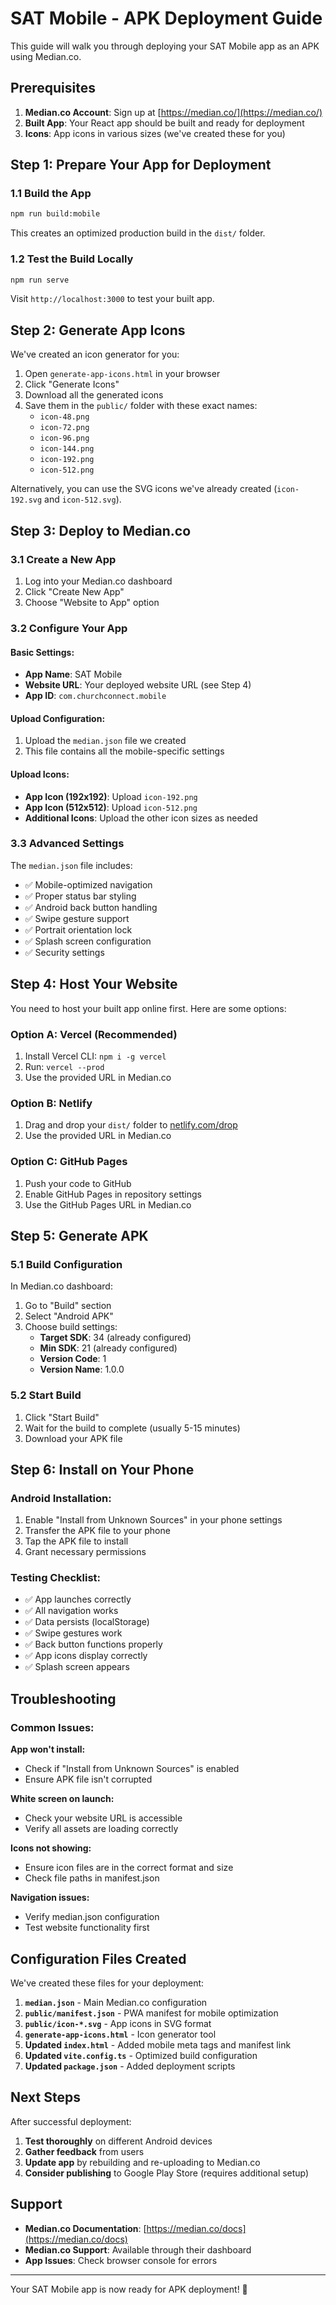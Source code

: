 # SAT Mobile - APK Deployment Guide

This guide will walk you through deploying your SAT Mobile app as an APK using Median.co.

## Prerequisites

1. **Median.co Account**: Sign up at [https://median.co/](https://median.co/)
2. **Built App**: Your React app should be built and ready for deployment
3. **Icons**: App icons in various sizes (we've created these for you)

## Step 1: Prepare Your App for Deployment

### 1.1 Build the App
```bash
npm run build:mobile
```

This creates an optimized production build in the `dist/` folder.

### 1.2 Test the Build Locally
```bash
npm run serve
```

Visit `http://localhost:3000` to test your built app.

## Step 2: Generate App Icons

We've created an icon generator for you:

1. Open `generate-app-icons.html` in your browser
2. Click "Generate Icons" 
3. Download all the generated icons
4. Save them in the `public/` folder with these exact names:
   - `icon-48.png`
   - `icon-72.png`
   - `icon-96.png`
   - `icon-144.png`
   - `icon-192.png`
   - `icon-512.png`

Alternatively, you can use the SVG icons we've already created (`icon-192.svg` and `icon-512.svg`).

## Step 3: Deploy to Median.co

### 3.1 Create a New App
1. Log into your Median.co dashboard
2. Click "Create New App"
3. Choose "Website to App" option

### 3.2 Configure Your App

#### Basic Settings:
- **App Name**: SAT Mobile
- **Website URL**: Your deployed website URL (see Step 4)
- **App ID**: `com.churchconnect.mobile`

#### Upload Configuration:
1. Upload the `median.json` file we created
2. This file contains all the mobile-specific settings

#### Upload Icons:
- **App Icon (192x192)**: Upload `icon-192.png`
- **App Icon (512x512)**: Upload `icon-512.png`
- **Additional Icons**: Upload the other icon sizes as needed

### 3.3 Advanced Settings

The `median.json` file includes:
- ✅ Mobile-optimized navigation
- ✅ Proper status bar styling
- ✅ Android back button handling
- ✅ Swipe gesture support
- ✅ Portrait orientation lock
- ✅ Splash screen configuration
- ✅ Security settings

## Step 4: Host Your Website

You need to host your built app online first. Here are some options:

### Option A: Vercel (Recommended)
1. Install Vercel CLI: `npm i -g vercel`
2. Run: `vercel --prod`
3. Use the provided URL in Median.co

### Option B: Netlify
1. Drag and drop your `dist/` folder to [netlify.com/drop](https://netlify.com/drop)
2. Use the provided URL in Median.co

### Option C: GitHub Pages
1. Push your code to GitHub
2. Enable GitHub Pages in repository settings
3. Use the GitHub Pages URL in Median.co

## Step 5: Generate APK

### 5.1 Build Configuration
In Median.co dashboard:
1. Go to "Build" section
2. Select "Android APK"
3. Choose build settings:
   - **Target SDK**: 34 (already configured)
   - **Min SDK**: 21 (already configured)
   - **Version Code**: 1
   - **Version Name**: 1.0.0

### 5.2 Start Build
1. Click "Start Build"
2. Wait for the build to complete (usually 5-15 minutes)
3. Download your APK file

## Step 6: Install on Your Phone

### Android Installation:
1. Enable "Install from Unknown Sources" in your phone settings
2. Transfer the APK file to your phone
3. Tap the APK file to install
4. Grant necessary permissions

### Testing Checklist:
- ✅ App launches correctly
- ✅ All navigation works
- ✅ Data persists (localStorage)
- ✅ Swipe gestures work
- ✅ Back button functions properly
- ✅ App icons display correctly
- ✅ Splash screen appears

## Troubleshooting

### Common Issues:

**App won't install:**
- Check if "Install from Unknown Sources" is enabled
- Ensure APK file isn't corrupted

**White screen on launch:**
- Check your website URL is accessible
- Verify all assets are loading correctly

**Icons not showing:**
- Ensure icon files are in the correct format and size
- Check file paths in manifest.json

**Navigation issues:**
- Verify median.json configuration
- Test website functionality first

## Configuration Files Created

We've created these files for your deployment:

1. **`median.json`** - Main Median.co configuration
2. **`public/manifest.json`** - PWA manifest for mobile optimization
3. **`public/icon-*.svg`** - App icons in SVG format
4. **`generate-app-icons.html`** - Icon generator tool
5. **Updated `index.html`** - Added mobile meta tags and manifest link
6. **Updated `vite.config.ts`** - Optimized build configuration
7. **Updated `package.json`** - Added deployment scripts

## Next Steps

After successful deployment:

1. **Test thoroughly** on different Android devices
2. **Gather feedback** from users
3. **Update app** by rebuilding and re-uploading to Median.co
4. **Consider publishing** to Google Play Store (requires additional setup)

## Support

- **Median.co Documentation**: [https://median.co/docs](https://median.co/docs)
- **Median.co Support**: Available through their dashboard
- **App Issues**: Check browser console for errors

---

Your SAT Mobile app is now ready for APK deployment! 🎉

